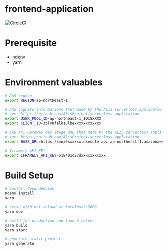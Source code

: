 # frontend-application
[![CircleCI](https://circleci.com/gh/AlisProject/frontend-application.svg?style=svg)](https://circleci.com/gh/AlisProject/frontend-application)

# Prerequisite 
- ndenv
- yarn

# Environment valuables

```bash
# AWS region
export REGION=ap-northeast-1

# AWS Cognito informations that made by the ALIS serverless application.
# see: https://github.com/AlisProject/serverless-application
export USER_POOL_ID=ap-northeast-1_1OI5XXXX
export CLIENT_ID=3blv8falksulbexxxxxxxxxxxx

# AWS API Gateway dev stage URL that made by the ALIS serverless application.
# see: https://github.com/AlisProject/serverless-application
export BASE_URL=https://mnz6xxxxxx.execute-api.ap-northeast-1.amazonaws.com/dev

# Iframely API KEY
export IFRAMELY_API_KEY=518401c27dxxxxxxxxxxx
```

# Build Setup

``` bash
# install dependencies
ndenv install
yarn

# serve with hot reload at localhost:3000
yarn dev

# build for production and launch server
yarn build
yarn start

# generate static project
yarn generate
```
